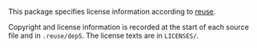 This package specifies license information according to [reuse](https://reuse.software/spec/).

Copyright and license information is recorded at the start of each source file and in `.reuse/dep5`.
The license texts are in `LICENSES/`.
